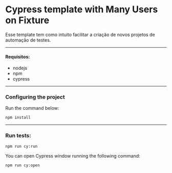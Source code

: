 # Cypress template with Many Users on Fixture

Esse template tem como intuito facilitar a criação de novos projetos de automação de testes.

---

#### Requisitos:
- nodejs
- npm
- cypress

---

### Configuring the project

Run the command below:
```sh
npm install
```

---

### Run tests:

```sh
npm run cy:run
```

You can open Cypress window running the following command:
```sh
npm run cy:open
```
